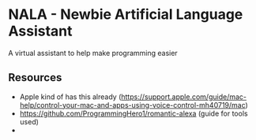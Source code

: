 # NALA - Newbie Artificial Language Assistant 
A virtual assistant to help make programming easier 

## Resources 
* Apple kind of has this already (https://support.apple.com/guide/mac-help/control-your-mac-and-apps-using-voice-control-mh40719/mac)
* https://github.com/ProgrammingHero1/romantic-alexa (guide for tools used) 
* 
